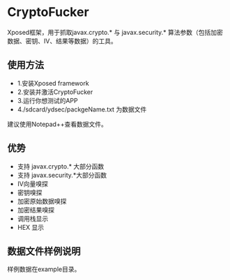 # CryptoFucker
Xposed框架，用于抓取javax.crypto.* 与 javax.security.* 算法参数（包括加密数据、密钥、IV、结果等数据）的工具。

## 使用方法
* 1.安装Xposed framework
* 2.安装并激活CryptoFucker
* 3.运行你想测试的APP
* 4./sdcard/ydsec/packgeName.txt 为数据文件

建议使用Notepad++查看数据文件。

## 优势

- 支持 javax.crypto.*  大部分函数
- 支持 javax.security.*大部分函数
- IV向量嗅探
- 密钥嗅探
- 加密原始数据嗅探
- 加密结果嗅探
- 调用栈显示
- HEX 显示

## 数据文件样例说明

样例数据在example目录。